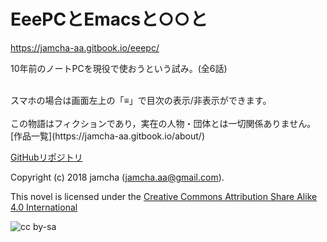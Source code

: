 # EeePCとEmacsと○○と

<https://jamcha-aa.gitbook.io/eeepc/>  

10年前のノートPCを現役で使おうという試み。(全6話)  

<br>  
スマホの場合は画面左上の「≡」で目次の表示/非表示ができます。  

<br>  
<br>  
この物語はフィクションであり，実在の人物・団体とは一切関係ありません。  

<br>  
[作品一覧](https://jamcha-aa.gitbook.io/about/)  

[GitHubリポジトリ](https://jamcha-aa.gitbook.io/eeepc/)  

Copyright (c) 2018 jamcha (jamcha.aa@gmail.com).  

This novel is licensed under the [Creative Commons Attribution Share Alike 4.0 International](http://creativecommons.org/licenses/by-sa/4.0/deed)  

![cc by-sa](http://i.creativecommons.org/l/by-sa/4.0/88x31.png)
